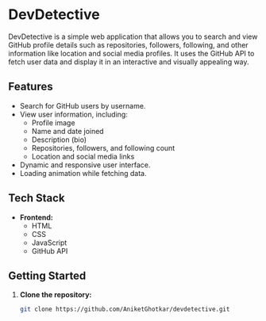 # DevDetective

DevDetective is a simple web application that allows you to search and view GitHub profile details such as repositories, followers, following, and other information like location and social media profiles. It uses the GitHub API to fetch user data and display it in an interactive and visually appealing way.

## Features

- Search for GitHub users by username.
- View user information, including:
  - Profile image
  - Name and date joined
  - Description (bio)
  - Repositories, followers, and following count
  - Location and social media links
- Dynamic and responsive user interface.
- Loading animation while fetching data.

## Tech Stack

- **Frontend:**
  - HTML
  - CSS
  - JavaScript
  - GitHub API

## Getting Started

1. **Clone the repository:**

   ```bash
   git clone https://github.com/AniketGhotkar/devdetective.git
